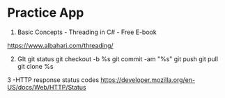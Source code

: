 # Practice App
1. Basic Concepts -  Threading in C# - Free E-book

https://www.albahari.com/threading/

2. GIt
git status
git checkout -b %s
git commit -am "%s"
git push
git pull
git clone %s

3 -HTTP response status codes
https://developer.mozilla.org/en-US/docs/Web/HTTP/Status
